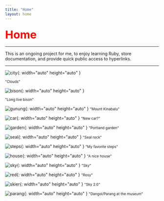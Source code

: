 ```yaml
---
title: "Home"
layout: home
---
```



### <span style="color: red; font-weight: bold; font-size: 36px;">Home</span>
______________________________________________________________________________________________________

This is an ongoing project for me, to enjoy learning Ruby, store documentation, and provide quick public access to hyperlinks.
______________________________________________________________________________________________________

![city](/assets/IMG_2482.jpeg){: width="auto" height="auto" }

<small> "Clouds"</small>

![bison](/assets/IMG_2609.jpeg){: width="auto" height="auto" }

<small> "Long live bison"</small>

![gunung](/assets/IMG_5449.jpeg){: width="auto" height="auto" }
<small> "Mount Kinabalu"</small>

![car](/assets/IMG_2464.jpeg){: width="auto" height="auto" }
<small> "New car?"</small>

![garden](/assets/IMG_3533.jpeg){: width="auto" height="auto" }
<small> "Portland garden"</small>

![seal](/assets/IMG_3618.jpeg){: width="auto" height="auto" }
<small> "Seal rock"</small>

![steps](/assets/IMG_5205.jpeg){: width="auto" height="auto" }
<small> "My favorite steps"</small>

![house](/assets/IMG_5637.jpeg){: width="auto" height="auto" }
<small> "A nice house"</small>

![sky](/assets/IMG_5729.jpeg){: width="auto" height="auto" }
<small> "Sky"</small>

![red](/assets/IMG_5988.jpeg){: width="auto" height="auto" }
<small> "Rosy"</small>

![skier](/assets/IMG_6024.jpeg){: width="auto" height="auto" }
<small> "Sky 2.0"</small>

![parang](/assets/IMG_6096.jpeg){: width="auto" height="auto" }
<small> "Dangol/Parang at the museum"</small>


 